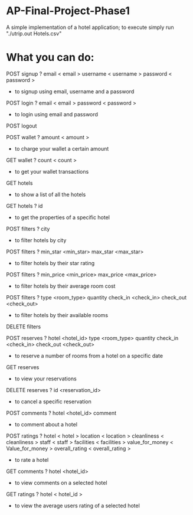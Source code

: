 # AP-Final-Project-Phase1
A simple implementation of a hotel application; 
to execute simply run "./utrip.out Hotels.csv" 

# What you can do:

POST signup ? email < email > username < username > password < password >
* to signup using email, username and a password

POST login ? email < email > password < password >
* to login using email and password

POST logout

POST wallet ? amount < amount >
* to charge your wallet a certain amount

GET wallet ? count < count >
* to get your wallet transactions

GET hotels
* to show a list of all the hotels

GET hotels ? id <id>
* to get the properties of a specific hotel
 
POST filters ? city <city>
* to filter hotels by city

POST filters ? min_star <min_star> max_star <max_star>
* to filter hotels by their star rating

POST filters ? min_price <min_price> max_price <max_price>
* to filter hotels by their average room cost

POST filters ? type <room_type> quantity <quantity> check_in <check_in> check_out <check_out>
* to filter hotels by their available rooms
  
DELETE filters

POST reserves ? hotel <hotel_id> type <room_type> quantity <quantity> check_in <check_in> check_out <check_out>
* to reserve a number of rooms from a hotel on a specific date
  
GET reserves
* to view your reservations

DELETE reserves ? id <reservation_id>
* to cancel a specific reservation

POST comments ? hotel <hotel_id> comment <comment>
* to comment about a hotel
  
POST ratings ? hotel < hotel > location < location > cleanliness < cleanliness > staff < staff > facilities < facilities > value_for_money < Value_for_money > overall_rating < overall_rating >
* to rate a hotel

GET comments ? hotel <hotel_id>
* to view comments on a selected hotel

GET ratings ? hotel < hotel_id >
* to view the average users rating of a selected hotel
